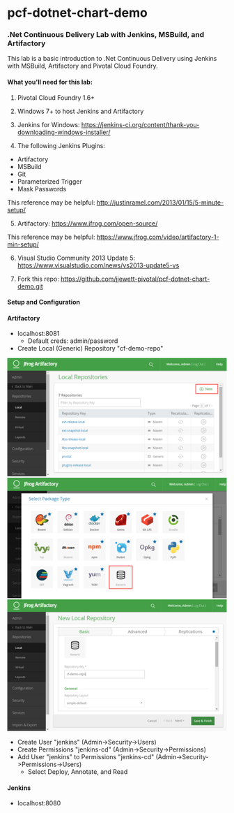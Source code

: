 # pcf-dotnet-chart-demo
### .Net Continuous Delivery Lab with Jenkins, MSBuild, and Artifactory

This lab is a basic introduction to .Net Continuous Delivery using Jenkins with MSBuild, Artifactory and Pivotal Cloud Foundry.

#### What you'll need for this lab:

1) Pivotal Cloud Foundry 1.6+

2) Windows 7+ to host Jenkins and Artifactory

3) Jenkins for Windows: 
https://jenkins-ci.org/content/thank-you-downloading-windows-installer/

4) The following Jenkins Plugins:
- Artifactory
- MSBuild
- Git
- Parameterized Trigger
- Mask Passwords

This reference may be helpful: 
http://justinramel.com/2013/01/15/5-minute-setup/

5) Artifactory:
https://www.jfrog.com/open-source/

This reference may be helpful:
https://www.jfrog.com/video/artifactory-1-min-setup/

6) Visual Studio Community 2013 Update 5:
https://www.visualstudio.com/news/vs2013-update5-vs

7) Fork this repo:
https://github.com/jjewett-pivotal/pcf-dotnet-chart-demo.git

#### Setup and Configuration
#### Artifactory
- localhost:8081
  * Default creds: admin/password
- Create Local (Generic) Repository "cf-demo-repo"

![](./screenshots/artifactory/Artifactory-Repo-1.png)
![](./screenshots/artifactory/Artifactory-Repo-2.png)
![](./screenshots/artifactory/Artifactory-Repo-3.png)

- Create User "jenkins" (Admin->Security->Users)
- Create Permissions "jenkins-cd" (Admin->Security->Permissions)
- Add User "jenkins" to Permissions "jenkins-cd" (Admin->Security->Permissions->Users) 
  * Select Deploy, Annotate, and Read

#### Jenkins
- localhost:8080







